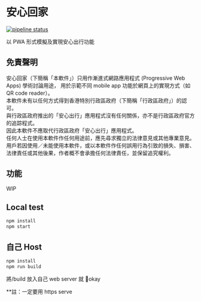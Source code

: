 # 安心回家

[![pipeline status](https://gitlab.com/codogo-b/back-home-safe/badges/master/pipeline.svg)](https://gitlab.com/codogo-b/back-home-safe/-/commits/master)

以 PWA 形式模擬及實現安心出行功能

## 免責聲明

安心回家（下簡稱「本軟件」）只用作漸進式網路應用程式 (Progressive Web Apps) 學術討論用途，
用於示範不同 mobile app 功能於網頁上的實現方式（如 QR code reader）。\
本軟件未有以任何方式得到香港特別行政區政府（下簡稱「行政區政府」）的認可。\
與行政區政府推出的「安心出行」應用程式沒有任何關係，亦不是行政區政府官方的追踪程式。\
因此本軟件不應取代行政區政府「安心出行」應用程式。\
任何人士在使用本軟件作任何用途前，應先尋求獨立的法律意見或其他專業意見。\
用戶若因使用／未能使用本軟件，或以本軟件作任何誤用行為引致的損失、損害、法律責任或其他後果，作者概不會承擔任何法律責任，並保留追究權利。

## 功能

WIP

## Local test

```bash
npm install
npm start
```

## 自己 Host

```bash
npm install
npm run build
```

將/build 放入自己 web server 就 okay

\*\*註：一定要用 https serve
